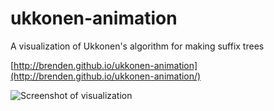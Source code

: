 # ukkonen-animation
A visualization of Ukkonen's algorithm for making suffix trees

[http://brenden.github.io/ukkonen-animation](http://brenden.github.io/ukkonen-animation/)

![Screenshot of visualization](http://brenden.github.io/ukkonen-animation/ukkonen-screenshot.png)

